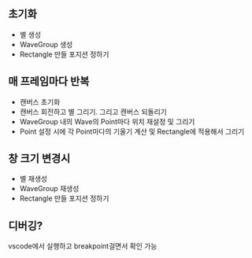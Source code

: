 ## 초기화
- 별 생성
- WaveGroup 생성
- Rectangle 만들 포지션 정하기

## 매 프레임마다 반복
- 캔버스 초기화
- 캔버스 회전하고 별 그리기. 그리고 캔버스 되돌리기
- WaveGroup 내의 Wave의 Point마다 위치 재설정 및 그리기
- Point 설정 시에 각 Point마다의 기울기 계산 및 Rectangle에 적용해서 그리기

## 창 크기 변경시
- 별 재생성
- WaveGroup 재생성
- Rectangle 만들 포지션 정하기

## 디버깅?
vscode에서 실행하고 breakpoint걸면서 확인 가능
